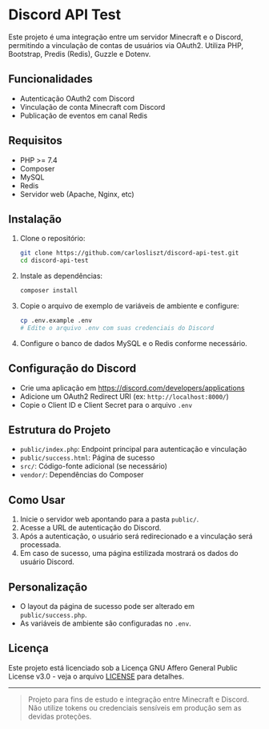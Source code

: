 # Discord API Test

Este projeto é uma integração entre um servidor Minecraft e o Discord, permitindo a vinculação de contas de usuários via OAuth2. Utiliza PHP, Bootstrap, Predis (Redis), Guzzle e Dotenv.

## Funcionalidades
- Autenticação OAuth2 com Discord
- Vinculação de conta Minecraft com Discord
- Publicação de eventos em canal Redis

## Requisitos
- PHP >= 7.4
- Composer
- MySQL
- Redis
- Servidor web (Apache, Nginx, etc)

## Instalação
1. Clone o repositório:
   ```bash
   git clone https://github.com/carlosliszt/discord-api-test.git
   cd discord-api-test
   ```
2. Instale as dependências:
   ```bash
   composer install
   ```
3. Copie o arquivo de exemplo de variáveis de ambiente e configure:
   ```bash
   cp .env.example .env
   # Edite o arquivo .env com suas credenciais do Discord
   ```
4. Configure o banco de dados MySQL e o Redis conforme necessário.

## Configuração do Discord
- Crie uma aplicação em https://discord.com/developers/applications
- Adicione um OAuth2 Redirect URI (ex: `http://localhost:8000/`)
- Copie o Client ID e Client Secret para o arquivo `.env`

## Estrutura do Projeto
- `public/index.php`: Endpoint principal para autenticação e vinculação
- `public/success.html`: Página de sucesso
- `src/`: Código-fonte adicional (se necessário)
- `vendor/`: Dependências do Composer

## Como Usar
1. Inicie o servidor web apontando para a pasta `public/`.
2. Acesse a URL de autenticação do Discord.
3. Após a autenticação, o usuário será redirecionado e a vinculação será processada.
4. Em caso de sucesso, uma página estilizada mostrará os dados do usuário Discord.

## Personalização
- O layout da página de sucesso pode ser alterado em `public/success.php`.
- As variáveis de ambiente são configuradas no `.env`.

## Licença

Este projeto está licenciado sob a Licença GNU Affero General Public License v3.0 - veja o arquivo [LICENSE](LICENSE) para detalhes.


---

> Projeto para fins de estudo e integração entre Minecraft e Discord. Não utilize tokens ou credenciais sensíveis em produção sem as devidas proteções.

